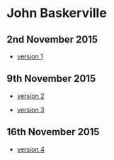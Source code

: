 John Baskerville
================

2nd November 2015
-----------------

- [version 1](https://StuartMcMaw.github.io/john-baskerville/v1.html)


9th November 2015
-----------------

- [version 2](https://StuartMcMaw.github.io/john-baskerville/v2.html)

- [version 3](https://StuartMcMaw.github.io/john-baskerville/v3.html)



16th November 2015
------------------

- [version 4](https://StuartMcMaw.github.io/john-baskerville/v4.html)